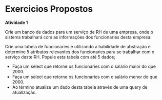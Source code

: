 <h1> Exercicios Propostos </h1>


<b> Atividade 1 </b>
<p> Crie um banco de dados para um serviço de RH de uma empresa, onde o sistema
trabalhará com as informações dos funcionaries desta empresa.</p>
<p>Crie uma tabela de funcionaries e utilizando a habilidade de abstração e determine 5
atributos relevantes dos funcionaries para se trabalhar com o serviço deste RH.
Popule esta tabela com até 5 dados;</p>
<ul>
 <li> Faça um select que retorne os funcionaries com o salário maior do que 2000. </li>
 <li> Faça um select que retorne os funcionaries com o salário menor do que 2000. </li>
 <li> Ao término atualize um dado desta tabela através de uma query de atualização.</li>
</ul>
